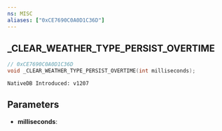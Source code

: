 ```yaml
---
ns: MISC
aliases: ["0xCE7690C0A0D1C36D"]
---
```

## _CLEAR_WEATHER_TYPE_PERSIST_OVERTIME

```c
// 0xCE7690C0A0D1C36D
void _CLEAR_WEATHER_TYPE_PERSIST_OVERTIME(int milliseconds);
```

```
NativeDB Introduced: v1207
```

## Parameters
* **milliseconds**:
